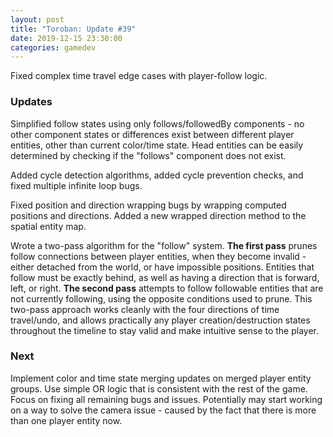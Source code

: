 ```yaml
---
layout: post
title: "Toroban: Update #39"
date: 2019-12-15 23:30:00
categories: gamedev
---
```


Fixed complex time travel edge cases with player-follow logic.

### Updates

Simplified follow states using only follows/followedBy components - no other component states or differences exist between different player entities, other than current color/time state. Head entities can be easily determined by checking if the "follows" component does not exist.

Added cycle detection algorithms, added cycle prevention checks, and fixed multiple infinite loop bugs.

Fixed position and direction wrapping bugs by wrapping computed positions and directions. Added a new wrapped direction method to the spatial entity map.

Wrote a two-pass algorithm for the "follow" system. **The first pass** prunes follow connections between player entities, when they become invalid - either detached from the world, or have impossible positions. Entities that follow must be exactly behind, as well as having a direction that is forward, left, or right. **The second pass** attempts to follow followable entities that are not currently following, using the opposite conditions used to prune. This two-pass approach works cleanly with the four directions of time travel/undo, and allows practically any player creation/destruction states throughout the timeline to stay valid and make intuitive sense to the player.

### Next

Implement color and time state merging updates on merged player entity groups. Use simple OR logic that is consistent with the rest of the game. Focus on fixing all remaining bugs and issues. Potentially may start working on a way to solve the camera issue - caused by the fact that there is more than one player entity now.

